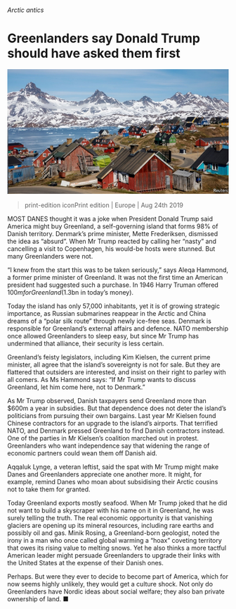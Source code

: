 ###### Arctic antics

# Greenlanders say Donald Trump should have asked them first 

![image](images/20190824_EUP502.jpg) 

> print-edition iconPrint edition | Europe | Aug 24th 2019 

MOST DANES thought it was a joke when President Donald Trump said America might buy Greenland, a self-governing island that forms 98% of Danish territory. Denmark’s prime minister, Mette Frederiksen, dismissed the idea as “absurd”. When Mr Trump reacted by calling her “nasty” and cancelling a visit to Copenhagen, his would-be hosts were stunned. But many Greenlanders were not. 

“I knew from the start this was to be taken seriously,” says Aleqa Hammond, a former prime minister of Greenland. It was not the first time an American president had suggested such a purchase. In 1946 Harry Truman offered $100m for Greenland ($1.3bn in today’s money). 

Today the island has only 57,000 inhabitants, yet it is of growing strategic importance, as Russian submarines reappear in the Arctic and China dreams of a “polar silk route” through newly ice-free seas. Denmark is responsible for Greenland’s external affairs and defence. NATO membership once allowed Greenlanders to sleep easy, but since Mr Trump has undermined that alliance, their security is less certain. 

Greenland’s feisty legislators, including Kim Kielsen, the current prime minister, all agree that the island’s sovereignty is not for sale. But they are flattered that outsiders are interested, and insist on their right to parley with all comers. As Ms Hammond says: “If Mr Trump wants to discuss Greenland, let him come here, not to Denmark.” 

As Mr Trump observed, Danish taxpayers send Greenland more than $600m a year in subsidies. But that dependence does not deter the island’s politicians from pursuing their own bargains. Last year Mr Kielsen found Chinese contractors for an upgrade to the island’s airports. That terrified NATO, and Denmark pressed Greenland to find Danish contractors instead. One of the parties in Mr Kielsen’s coalition marched out in protest. Greenlanders who want independence say that widening the range of economic partners could wean them off Danish aid. 

Aqqaluk Lynge, a veteran leftist, said the spat with Mr Trump might make Danes and Greenlanders appreciate one another more. It might, for example, remind Danes who moan about subsidising their Arctic cousins not to take them for granted. 

Today Greenland exports mostly seafood. When Mr Trump joked that he did not want to build a skyscraper with his name on it in Greenland, he was surely telling the truth. The real economic opportunity is that vanishing glaciers are opening up its mineral resources, including rare earths and possibly oil and gas. Minik Rosing, a Greenland-born geologist, noted the irony in a man who once called global warming a “hoax” coveting territory that owes its rising value to melting snows. Yet he also thinks a more tactful American leader might persuade Greenlanders to upgrade their links with the United States at the expense of their Danish ones. 

Perhaps. But were they ever to decide to become part of America, which for now seems highly unlikely, they would get a culture shock. Not only do Greenlanders have Nordic ideas about social welfare; they also ban private ownership of land. ■ 

